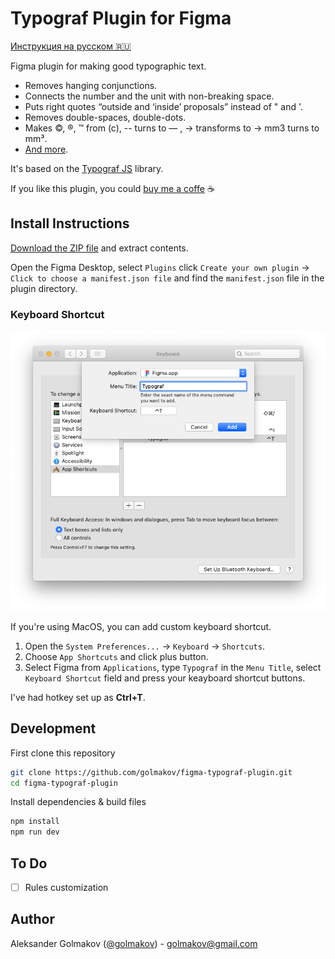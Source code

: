 # Typograf Plugin for Figma

[Инструкция на русском 🇷🇺](./docs/readme-RU.md)

Figma plugin for making good typographic text.

* Removes hanging conjunctions.
* Connects the number and the unit with non-breaking space.
* Puts right quotes “outside and ‘inside’ proposals” instead  of " and '.
* Removes double-spaces, double-dots.
* Makes ©, ®, ™ from (c), -- turns to — , -> transforms to → mm3 turns to mm³.
* [And more](https://github.com/typograf/typograf/blob/dev/docs/RULES.en-US.md).

It's based on the [Typograf JS](https://github.com/typograf/typograf) library.

If you like this plugin, you could [buy me a coffe](https://rocketbank.ru/aleksandr.golmakov) ☕️


## Install Instructions

[Download the ZIP file](https://github.com/golmakov/figma-typograf-plugin/releases/download/v1.1.0/figma-typograf-plugin.zip) and extract contents.

Open the Figma Desktop, select `Plugins` click `Create your own plugin` -> `Click to choose a manifest.json file` and find the `manifest.json` file in the plugin directory.

### Keyboard Shortcut

![Keyboard Shortcut](./docs/img/03-shortcut.png)

If you're using MacOS, you can add custom keyboard shortcut.

1. Open the `System Preferences...` -> `Keyboard` -> `Shortcuts`.
2. Choose `App Shortcuts` and click plus button. 
3. Select Figma from `Applications`, type `Typograf` in the `Menu Title`, select `Keyboard Shortcut` field and press your keayboard shortcut buttons.

I've had hotkey set up as **Ctrl+T**.

## Development

First clone this repository

```bash
git clone https://github.com/golmakov/figma-typograf-plugin.git
cd figma-typograf-plugin
```

Install dependencies & build files

```bash
npm install
npm run dev
```

## To Do

- [ ] Rules customization


## Author

Aleksander Golmakov ([@golmakov](https://twitter.com/golmakov)) - [golmakov@gmail.com](mailto:golmakov@gmail.com)
